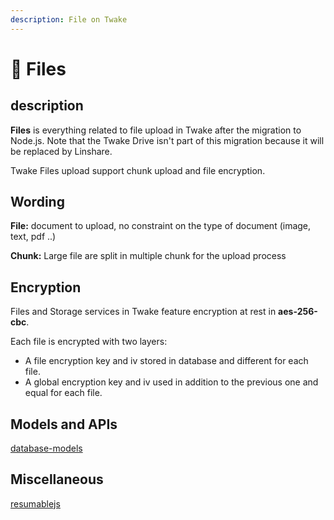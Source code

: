 ```yaml
---
description: File on Twake
---
```


# 📄 Files

## description

**Files** is everything related to file upload in Twake after the migration to Node.js. Note that the Twake Drive isn't part of this migration because it will be replaced by Linshare.

Twake Files upload support chunk upload and file encryption.

## Wording

**File:** document to upload, no constraint on the type of document \(image, text, pdf ..\)

**Chunk:** Large file are split in multiple chunk for the upload process

## Encryption

Files and Storage services in Twake feature encryption at rest in **aes-256-cbc**.

Each file is encrypted with two layers:

- A file encryption key and iv stored in database and different for each file.
- A global encryption key and iv used in addition to the previous one and equal for each file.

## Models and APIs

[database-models](database-models.md)

## Miscellaneous

[resumablejs](resumablejs.md)
